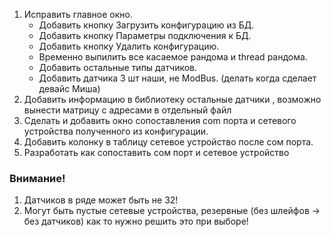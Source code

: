 1. Исправить главное окно.
   - Добавить кнопку Загрузить конфигурацию из БД.
   - Добавить кнопку Параметры подключения к БД.
   - Добавить кнопку Удалить конфигурацию.
   - Временно выпилить все касаемое рандома и thread рандома.
   - Добавить остальные типы датчиков.
   - Добавить датчика 3 шт наши, не ModBus. (делать когда сделает девайс Миша)
2. Добавить информацию в библиотеку остальные датчики , возможно вынести матрицу с адресами в отдельный файл
3. Сделать и добавить окно сопоставления com порта и сетевого устройства полученного из конфигурации.
4. Добавить колонку в таблицу сетевое устройство после сом порта.
5. Разработать как сопоставить сом порт и сетевое устройство


### Внимание!
1. Датчиков в ряде может быть не 32!
2. Могут быть пустые сетевые устройства, резервные (без шлейфов -> без датчиков) как то нужно решить это при выборе!

